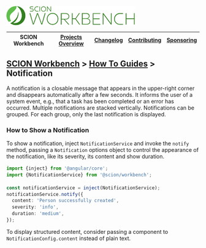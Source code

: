 <a href="/README.md"><img src="/resources/branding/scion-workbench-banner.svg" height="50" alt="SCION Workbench"></a>

| SCION Workbench | [Projects Overview][menu-projects-overview] | [Changelog][menu-changelog] | [Contributing][menu-contributing] | [Sponsoring][menu-sponsoring] |  
|-----------------|---------------------------------------------|-----------------------------|-----------------------------------|-------------------------------|

## [SCION Workbench][menu-home] > [How To Guides][menu-how-to] > Notification

A notification is a closable message that appears in the upper-right corner and disappears automatically after a few seconds. It informs the user of a system event, e.g., that a task has been completed or an error has occurred. Multiple notifications are stacked vertically. Notifications can be grouped. For each group, only the last notification is displayed.

### How to Show a Notification
To show a notification, inject `NotificationService` and invoke the `notify` method, passing a `Notification` options object to control the appearance of the notification, like its severity, its content and show duration.

```ts
import {inject} from '@angular/core';
import {NotificationService} from '@scion/workbench';

const notificationService = inject(NotificationService);
notificationService.notify({
  content: 'Person successfully created',
  severity: 'info',
  duration: 'medium',
});
```

To display structured content, consider passing a component to `NotificationConfig.content` instead of plain text.

[menu-how-to]: /docs/site/howto/how-to.md

[menu-home]: /README.md
[menu-projects-overview]: /docs/site/projects-overview.md
[menu-changelog]: /docs/site/changelog.md
[menu-contributing]: /CONTRIBUTING.md
[menu-sponsoring]: /docs/site/sponsoring.md
